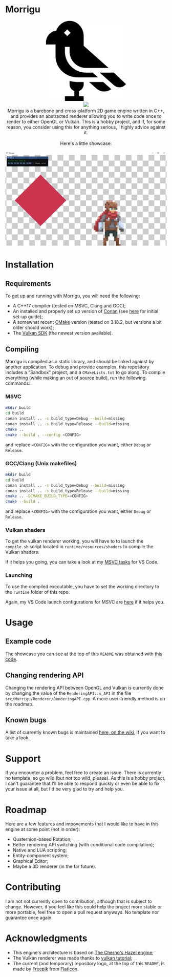 # Morrigu

<p align="center">
<img src="TEMP_logo.svg" alt="MRG Logo (Temp)" width="250" height="250">
<br>
<img src="https://github.com/Ithyx/Morrigu/workflows/MRG_Ubuntu/badge.svg">
<br>
Morrigu is a barebone and cross-platform 2D game engine written in C++, and provides an abstracted renderer allowing you to write code once to render to either OpenGL or Vulkan. This is a hobby project, and if, for some reason, you consider using this for anything serious, I highly advice against it.
<br>
<br>
Here's a little showcase:
<br>
<br>
<img src="MRG_Showcase.gif">
</p>

# Installation
## Requirements
To get up and running with Morrigu, you will need the following:
* A C++17 compiler (tested on MSVC, Clang and GCC);
* An installed and properly set up version of [Conan](https://conan.io/) (see [here](https://github.com/Ithyx/Morrigu/wiki/Setting-up-Conan) for initial set-up guide);
* A somewhat recent [CMake](https://cmake.org/) version (tested on 3.18.2, but versions a bit older should work);
* The [Vulkan SDK](https://vulkan.lunarg.com/sdk/home) (the newest version available).

## Compiling
Morrigu is compiled as a static library, and should be linked against by another application. To debug and provide examples, this repository includes a "Sandbox" project, and a `CMakeLists.txt` to go along. To compile everything (while making an out of source build), run the following commands:
### MSVC
```bash
mkdir build
cd build
conan install .. -s build_type=Debug --build=missing
conan install .. -s build_type=Release --build=missing
cmake ..
cmake --build . --config <CONFIG>
```
and replace `<CONFIG>` with the configuration you want, either `Debug` or `Release`.

### GCC/Clang (Unix makefiles)
```bash
mkdir build
cd build
conan install .. -s build_type=Debug --build=missing
conan install .. -s build_type=Release --build=missing
cmake .. -DCMAKE_BUILD_TYPE=<CONFIG>
cmake --build .
```
and replace `<CONFIG>` with the configuration you want, either `Debug` or `Release`.

### Vulkan shaders
To get the vulkan renderer working, you will have to to launch the `compile.sh` script located in `runtime/resources/shaders` to compile the Vulkan shaders.

If it helps you going, you can take a look at my [MSVC tasks](https://gist.github.com/Ithyx/6b81d75ad732ce785a198ecedc047fd8) for VS Code.

### Launching
To use the compiled executable, you have to set the working directory to the `runtime` folder of this repo.

Again, my VS Code launch configurations for MSVC are [here](https://gist.github.com/Ithyx/2cfc6da6c287797316535a4399beacdc) if it helps you.

# Usage
## Example code
The showcase you can see at the top of this `README` was obtained with [this code](https://gist.github.com/Ithyx/e0d4a085033d6665cbb9f0fa72589611).

## Changing rendering API
Changing the rendering API between OpenGL and Vulkan is currently done by changing the value of the `RenderingAPI::s_API` in the file `src/Morrigu/Renderer/RenderingAPI.cpp`.
A more user-friendly method is on the roadmap.

## Known bugs
A list of currently known bugs is maintained [here, on the wiki](https://github.com/Ithyx/Morrigu/wiki/Currently-known-bugs), if you want to take a look.

# Support
If you encounter a problem, feel free to create an issue. There is currently no template, so go wild (but not too wild, please). As this is a hobby project, I can't guarantee that I'll be able to respond quickly or even be able to fix your issue at all, but I'd be very glad to try and help you.

# Roadmap
Here are a few features and impovements that I would like to have in this engine at some point (not in order):
* Quaternion-based Rotation;
* Better rendering API switching (with conditional code compilation);
* Native and LUA scripting;
* Entity-component system;
* Graphical Editor;
* Maybe a 3D renderer (in the far future).

# Contributing
I am not not currently open to contribution, although that is subject to change. However, if you feel like this could help the project more stable or more portable, feel free to open a pull request anyways. No template nor guarantee once again.

# Acknowledgments
* This engine's architecture is based on [The Cherno's Hazel engine](https://github.com/TheCherno/Hazel);
* The Vulkan renderer was made thanks to [vulkan tutorial](https://vulkan-tutorial.com);
* The current (and temporary) repository logo, at the top of this `README`, is made by [Freepik](https://www.flaticon.com/authors/freepik) from [FlatIcon](https://www.flaticon.com/).

